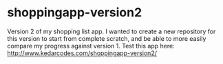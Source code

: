 # shoppingapp-version2
Version 2 of my shopping list app. I wanted to create a new repository for this version to start from complete scratch, and be able to more easily compare my progress against version 1. Test this app here: http://www.kedarcodes.com/shoppingapp-version2/
